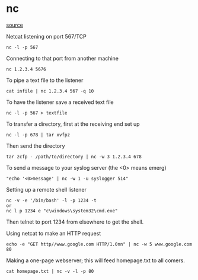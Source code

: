# nc

[source](https://gist.githubusercontent.com/cmbaughman/c91f41ba7b2cf71106f1/raw/1d6e35f72817a81d0160517600c8a895217dd924/nc.md)

Netcat listening on port 567/TCP

    nc -l -p 567

Connecting to that port from another machine

    nc 1.2.3.4 5676

To pipe a text file to the listener

    cat infile | nc 1.2.3.4 567 -q 10

To have the listener save a received text file

    nc -l -p 567 > textfile

To transfer a directory, first at the receiving end set up

    nc -l -p 678 | tar xvfpz 

Then send the directory

    tar zcfp - /path/to/directory | nc -w 3 1.2.3.4 678

To send a message to your syslog server (the <0> means emerg)

    "echo '<0>message' | nc -w 1 -u syslogger 514"

Setting up a remote shell listener

    nc -v -e '/bin/bash' -l -p 1234 -t
    or
    nc l p 1234 e "c\windows\system32\cmd.exe"

Then telnet to port 1234 from elsewhere to get the shell.

Using netcat to make an HTTP request

    echo -e "GET http//www.google.com HTTP/1.0nn" | nc -w 5 www.google.com 80

Making a one-page webserver; this will feed homepage.txt to all comers.

    cat homepage.txt | nc -v -l -p 80

